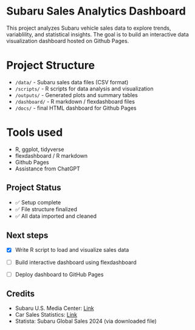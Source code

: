 # Subaru Sales Analytics Dashboard
This project analyzes Subaru vehicle sales data to explore trends, variablility, and statistical insights. The goal is to build an interactive data visualization dashboard hosted on Github Pages.

# Project Structure 
- `/data/` - Subaru sales data files (CSV format)
- `/scripts/` - R scripts for data analysis and visualization
- `/outputs/` - Generated plots and summary tables
- `/dashboard/` - R markdown / flexdashboard files
- `/docs/` - final HTML dashboard for Github Pages

# Tools used
- R, ggplot, tidyverse
- flexdashboard / R markdown
- Github Pages
- Assistance from ChatGPT

## Project Status
- ✅ Setup complete
- ✅ File structure finalized
- ✅ All data imported and cleaned

## Next steps
- [x] Write R script to load and visualize sales data
- [ ] Build interactive dashboard using flexdashboard
- [ ] Deploy dashboard to GitHub Pages


## Credits

- Subaru U.S. Media Center: [Link](https://media.subaru.com/pressrelease/2265/subaru-america-reports-december-sales-up-7.1-percent)
- Car Sales Statistics: [Link](https://www.goodcarbadcar.net/2024-us-subaru-sales-figures/)
- Statista: Subaru Global Sales 2024 (via downloaded file)
